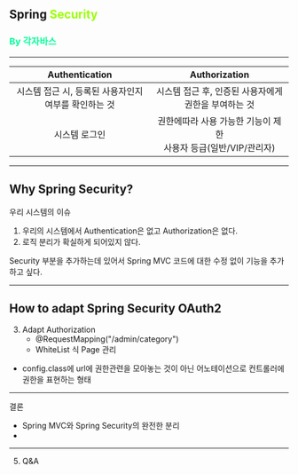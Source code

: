 ## Spring <span style="color:#99FF00">Security</span><br>
### **<span style="color:#00ff99">By 각자바스</span>**
---
|**Authentication**|**Authorization**|
|:-:|:-:|
|시스템 접근 시, 등록된 사용자인지 여부를 확인하는 것| 시스템 접근 후, 인증된 사용자에게 권한을 부여하는 것|
|시스템 로그인|권한에따라 사용 가능한 기능이 제한<br> 사용자 등급(일반/VIP/관리자)|

---
## **Why Spring Security?**
우리 시스템의 이슈
1. 우리의 시스템에서 Authentication은 없고 Authorization은 없다.
2. 로직 분리가 확실하게 되어있지 않다.

Security 부분을 추가하는데 있어서 Spring MVC 코드에 대한 수정 없이 기능을 추가 하고 싶다.

---
## **How to adapt Spring Security OAuth2**

3. Adapt Authorization
    - @RequestMapping("/admin/category")
    - WhiteList 식 Page 관리
- config.class에 url에 권한관련을 모아놓는 것이 아닌 어노테이션으로 컨트롤러에 권한을 표현하는 형태


---
결론

- Spring MVC와 Spring Security의 완전한 분리
- 


---
5. Q&A


